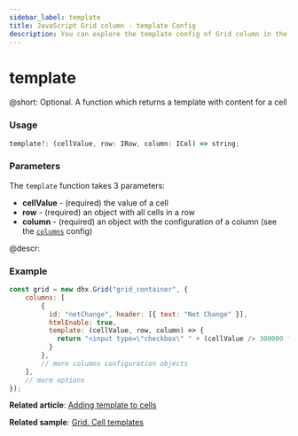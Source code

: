 ```yaml
---
sidebar_label: template
title: JavaScript Grid column - template Config 
description: You can explore the template config of Grid column in the documentation of the DHTMLX JavaScript UI library. Browse developer guides and API reference, try out code examples and live demos, and download a free 30-day evaluation version of DHTMLX Suite.
---
```


# template

@short: Optional. A function which returns a template with content for a cell

### Usage

~~~jsx
template?: (cellValue, row: IRow, column: ICol) => string;
~~~

### Parameters

The `template` function takes 3 parameters:

- **cellValue** - (required) the value of a cell
- **row** - (required) an object with all cells in a row
- **column** - (required) an object with the configuration of a column (see the [`columns`](grid/api/grid_columns_config.md) config)

@descr:
### Example

~~~jsx
const grid = new dhx.Grid("grid_container", {
    columns: [
        { 
          id: "netChange", header: [{ text: "Net Change" }],
          htmlEnable: true,
          template: (cellValue, row, column) => {
            return "<input type=\"checkbox\" " + (cellValue /> 300000 ? "checked": "")  + ">";
          }
        },
        // more columns configuration objects
    ],
    // more options
});
~~~

**Related article**: [Adding template to cells](grid/customization.md#adding-template-to-cells)

**Related sample**: [Grid. Cell templates](https://snippet.dhtmlx.com/9txizaow)
